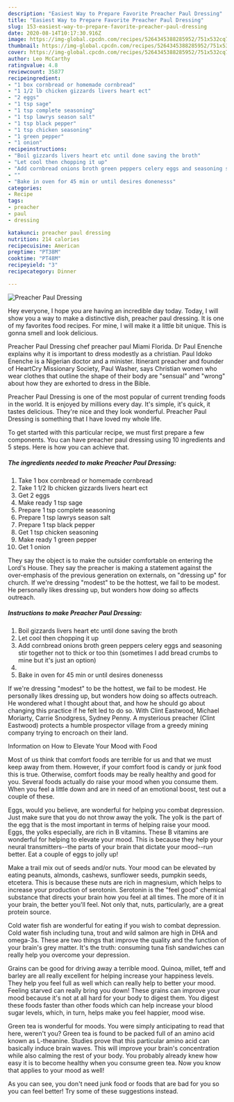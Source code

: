 ```yaml
---
description: "Easiest Way to Prepare Favorite Preacher Paul Dressing"
title: "Easiest Way to Prepare Favorite Preacher Paul Dressing"
slug: 153-easiest-way-to-prepare-favorite-preacher-paul-dressing
date: 2020-08-14T10:17:30.916Z
image: https://img-global.cpcdn.com/recipes/5264345388285952/751x532cq70/preacher-paul-dressing-recipe-main-photo.jpg
thumbnail: https://img-global.cpcdn.com/recipes/5264345388285952/751x532cq70/preacher-paul-dressing-recipe-main-photo.jpg
cover: https://img-global.cpcdn.com/recipes/5264345388285952/751x532cq70/preacher-paul-dressing-recipe-main-photo.jpg
author: Leo McCarthy
ratingvalue: 4.8
reviewcount: 35877
recipeingredient:
- "1 box cornbread or homemade cornbread"
- "1 1/2 lb chicken gizzards livers heart ect"
- "2 eggs"
- "1 tsp sage"
- "1 tsp complete seasoning"
- "1 tsp lawrys season salt"
- "1 tsp black pepper"
- "1 tsp chicken seasoning"
- "1 green pepper"
- "1 onion"
recipeinstructions:
- "Boil gizzards livers heart etc until done saving the broth"
- "Let cool then chopping it up"
- "Add cornbread onions broth green peppers celery eggs and seasoning stir together not to thick or too thin (sometimes I add bread crumbs to mine but it&#39;s just an option)"
- ""
- "Bake in oven for 45 min or until desires donenesss"
categories:
- Recipe
tags:
- preacher
- paul
- dressing

katakunci: preacher paul dressing 
nutrition: 214 calories
recipecuisine: American
preptime: "PT38M"
cooktime: "PT48M"
recipeyield: "3"
recipecategory: Dinner

---
```



![Preacher Paul Dressing](https://img-global.cpcdn.com/recipes/5264345388285952/751x532cq70/preacher-paul-dressing-recipe-main-photo.jpg)

Hey everyone, I hope you are having an incredible day today. Today, I will show you a way to make a distinctive dish, preacher paul dressing. It is one of my favorites food recipes. For mine, I will make it a little bit unique. This is gonna smell and look delicious.

Preacher Paul Dressing chef preacher paul Miami Florida. Dr Paul Enenche explains why it is important to dress modestly as a christian. Paul Idoko Enenche is a Nigerian doctor and a minister. Itinerant preacher and founder of HeartCry Missionary Society, Paul Washer, says Christian women who wear clothes that outline the shape of their body are &#34;sensual&#34; and &#34;wrong&#34; about how they are exhorted to dress in the Bible.

Preacher Paul Dressing is one of the most popular of current trending foods in the world. It is enjoyed by millions every day. It's simple, it's quick, it tastes delicious. They're nice and they look wonderful. Preacher Paul Dressing is something that I have loved my whole life.


To get started with this particular recipe, we must first prepare a few components. You can have preacher paul dressing using 10 ingredients and 5 steps. Here is how you can achieve that.

<!--inarticleads1-->

##### The ingredients needed to make Preacher Paul Dressing:

1. Take 1 box cornbread or homemade cornbread
1. Take 1 1/2 lb chicken gizzards livers heart ect
1. Get 2 eggs
1. Make ready 1 tsp sage
1. Prepare 1 tsp complete seasoning
1. Prepare 1 tsp lawrys season salt
1. Prepare 1 tsp black pepper
1. Get 1 tsp chicken seasoning
1. Make ready 1 green pepper
1. Get 1 onion


They say the object is to make the outsider comfortable on entering the Lord&#39;s House. They say the preacher is making a statement against the over-emphasis of the previous generation on externals, on &#34;dressing up&#34; for church. If we&#39;re dressing &#34;modest&#34; to be the hottest, we fail to be modest. He personally likes dressing up, but wonders how doing so affects outreach. 

<!--inarticleads2-->

##### Instructions to make Preacher Paul Dressing:

1. Boil gizzards livers heart etc until done saving the broth
1. Let cool then chopping it up
1. Add cornbread onions broth green peppers celery eggs and seasoning stir together not to thick or too thin (sometimes I add bread crumbs to mine but it&#39;s just an option)
1. 
1. Bake in oven for 45 min or until desires donenesss


If we&#39;re dressing &#34;modest&#34; to be the hottest, we fail to be modest. He personally likes dressing up, but wonders how doing so affects outreach. He wondered what I thought about that, and how he should go about changing this practice if he felt led to do so. With Clint Eastwood, Michael Moriarty, Carrie Snodgress, Sydney Penny. A mysterious preacher (Clint Eastwood) protects a humble prospector village from a greedy mining company trying to encroach on their land. 

Information on How to Elevate Your Mood with Food


Most of us think that comfort foods are terrible for us and that we must keep away from them. However, if your comfort food is candy or junk food this is true. Otherwise, comfort foods may be really healthy and good for you. Several foods actually do raise your mood when you consume them. When you feel a little down and are in need of an emotional boost, test out a couple of these.

Eggs, would you believe, are wonderful for helping you combat depression. Just make sure that you do not throw away the yolk. The yolk is the part of the egg that is the most important in terms of helping raise your mood. Eggs, the yolks especially, are rich in B vitamins. These B vitamins are wonderful for helping to elevate your mood. This is because they help your neural transmitters--the parts of your brain that dictate your mood--run better. Eat a couple of eggs to jolly up!

Make a trail mix out of seeds and/or nuts. Your mood can be elevated by eating peanuts, almonds, cashews, sunflower seeds, pumpkin seeds, etcetera. This is because these nuts are rich in magnesium, which helps to increase your production of serotonin. Serotonin is the "feel good" chemical substance that directs your brain how you feel at all times. The more of it in your brain, the better you'll feel. Not only that, nuts, particularly, are a great protein source.

Cold water fish are wonderful for eating if you wish to combat depression. Cold water fish including tuna, trout and wild salmon are high in DHA and omega-3s. These are two things that improve the quality and the function of your brain's grey matter. It's the truth: consuming tuna fish sandwiches can really help you overcome your depression. 

Grains can be good for driving away a terrible mood. Quinoa, millet, teff and barley are all really excellent for helping increase your happiness levels. They help you feel full as well which can really help to better your mood. Feeling starved can really bring you down! These grains can improve your mood because it's not at all hard for your body to digest them. You digest these foods faster than other foods which can help increase your blood sugar levels, which, in turn, helps make you feel happier, mood wise.

Green tea is wonderful for moods. You were simply anticipating to read that here, weren't you? Green tea is found to be packed full of an amino acid known as L-theanine. Studies prove that this particular amino acid can basically induce brain waves. This will improve your brain's concentration while also calming the rest of your body. You probably already knew how easy it is to become healthy when you consume green tea. Now you know that applies to your mood as well!

As you can see, you don't need junk food or foods that are bad for you so you can feel better! Try  some  of  these  suggestions  instead.

